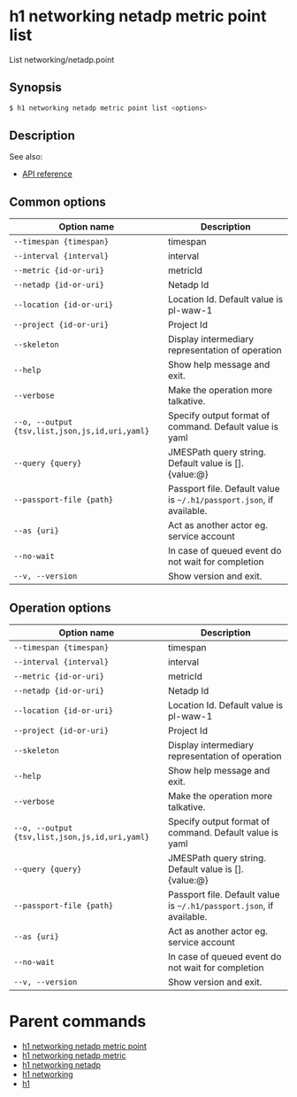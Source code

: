 
# h1 networking netadp metric point list

List networking/netadp.point

## Synopsis

```bash
$ h1 networking netadp metric point list <options>
```

## Description

See also:

* [API reference](https://api.hyperone.com/v2/docs#operation/networking_project_netadp_metric_point_list)

## Common options

| Option name                                        | Description                                                              |
| -------------------------------------------------- | ------------------------------------------------------------------------ |
| ```--timespan {timespan}```                        | timespan                                                                 |
| ```--interval {interval}```                        | interval                                                                 |
| ```--metric {id-or-uri}```                         | metricId                                                                 |
| ```--netadp {id-or-uri}```                         | Netadp Id                                                                |
| ```--location {id-or-uri}```                       | Location Id. Default value is pl-waw-1                                   |
| ```--project {id-or-uri}```                        | Project Id                                                               |
| ```--skeleton```                                   | Display intermediary representation of operation                         |
| ```--help```                                       | Show help message and exit.                                              |
| ```--verbose```                                    | Make the operation more talkative.                                       |
| ```--o, --output {tsv,list,json,js,id,uri,yaml}``` | Specify output format of command. Default value is yaml                  |
| ```--query {query}```                              | JMESPath query string. Default value is [].\{value:@\}                   |
| ```--passport-file {path}```                       | Passport file. Default value is ```~/.h1/passport.json```, if available. |
| ```--as {uri}```                                   | Act as another actor eg. service account                                 |
| ```--no-wait```                                    | In case of queued event do not wait for completion                       |
| ```--v, --version```                               | Show version and exit.                                                   |

## Operation options

| Option name                                        | Description                                                              |
| -------------------------------------------------- | ------------------------------------------------------------------------ |
| ```--timespan {timespan}```                        | timespan                                                                 |
| ```--interval {interval}```                        | interval                                                                 |
| ```--metric {id-or-uri}```                         | metricId                                                                 |
| ```--netadp {id-or-uri}```                         | Netadp Id                                                                |
| ```--location {id-or-uri}```                       | Location Id. Default value is pl-waw-1                                   |
| ```--project {id-or-uri}```                        | Project Id                                                               |
| ```--skeleton```                                   | Display intermediary representation of operation                         |
| ```--help```                                       | Show help message and exit.                                              |
| ```--verbose```                                    | Make the operation more talkative.                                       |
| ```--o, --output {tsv,list,json,js,id,uri,yaml}``` | Specify output format of command. Default value is yaml                  |
| ```--query {query}```                              | JMESPath query string. Default value is [].\{value:@\}                   |
| ```--passport-file {path}```                       | Passport file. Default value is ```~/.h1/passport.json```, if available. |
| ```--as {uri}```                                   | Act as another actor eg. service account                                 |
| ```--no-wait```                                    | In case of queued event do not wait for completion                       |
| ```--v, --version```                               | Show version and exit.                                                   |

# Parent commands

* [h1 networking netadp metric point](./../README.md)
* [h1 networking netadp metric](./../../README.md)
* [h1 networking netadp](./../../../README.md)
* [h1 networking](./../../../../README.md)
* [h1](./../../../../../README.md)
